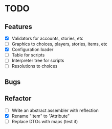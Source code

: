 # TODO

## Features
- [x] Validators for accounts, stories, etc
- [ ] Graphics to choices, players, stories, items, etc
- [x] Configuration loader
- [ ] Table for scripts
- [ ] Interpreter tree for scripts
- [ ] Resolutions to choices

## Bugs

## Refactor
- [ ] Write an abstract assembler with reflection
- [x] Rename "Item" to "Attribute"
- [ ] Replace DTOs with maps (test it)